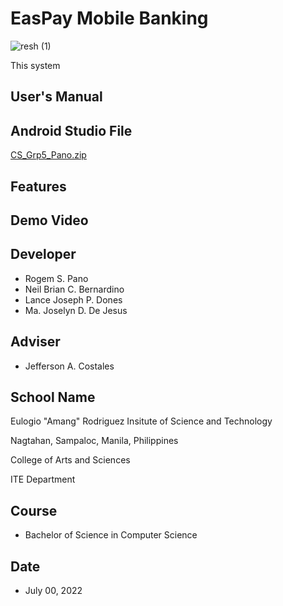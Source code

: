 # EasPay Mobile Banking

![resh (1)](https://user-images.githubusercontent.com/109327164/179348511-ea23be43-e267-49a4-9e2a-400d61658529.png)

This system 

## User's Manual

## Android Studio File

[CS_Grp5_Pano.zip](https://github.com/rogem/EasPay_Mobile_Banking/files/9126141/CS_Grp5_Pano.zip)

## Features

## Demo Video

## Developer
* Rogem S. Pano
* Neil Brian C. Bernardino
* Lance Joseph P. Dones
* Ma. Joselyn D. De Jesus

## Adviser
* Jefferson A. Costales

## School Name
Eulogio "Amang" Rodriguez Insitute of Science and Technology

Nagtahan, Sampaloc, Manila, Philippines

College of Arts and Sciences

ITE Department

## Course
* Bachelor of Science in Computer Science

## Date 
* July 00, 2022
